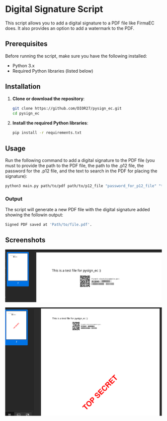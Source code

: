 # Digital Signature Script

This script allows you to add a digital signature to a PDF file like FirmaEC does. It also provides an option to add a watermark to the PDF.

## Prerequisites

Before running the script, make sure you have the following installed:

- Python 3.x
- Required Python libraries (listed below)

## Installation

1. **Clone or download the repository**:
   ```bash
   git clone https://github.com/DIOR27/pysign_ec.git
   cd pysign_ec
   ```
2. **Install the required Python libraries**:
   ```bash
   pip install -r requirements.txt
   ```

## Usage
Run the following command to add a digital signature to the PDF file (you must to provide the path to the PDF file, the path to the .p12 file, the password for the .p12 file, and the text to search in the PDF for placing the signature):

```bash
python3 main.py path/to/pdf path/to/p12_file "password_for_p12_file" "text_to_search"
```

### Output

The script will generate a new PDF file with the digital signature added showing the followin output:
```bash
Signed PDF saved at 'Path/to/file.pdf'.
```

## Screenshots

![result](/result.png)

![watermark](/watermark.png)
